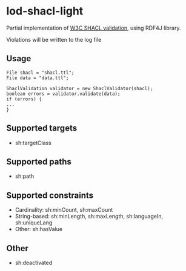 # lod-shacl-light
Partial implementation of [W3C SHACL validation](https://www.w3.org/TR/shacl/), using RDF4J library.

Violations will be written to the log file

## Usage


```
File shacl = "shacl.ttl";
File data = "data.ttl";

ShaclValidation validator = new ShaclValidator(shacl);
boolean errors = validator.validate(data);
if (errors) {
...
}
```

## Supported targets

- sh:targetClass

## Supported paths

- sh:path

## Supported constraints

- Cardinality: sh:minCount, sh:maxCount
- String-based: sh:minLength, sh:maxLength, sh:languageIn, sh:uniqueLang
- Other: sh:hasValue

## Other

- sh:deactivated